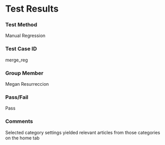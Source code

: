 # Test Results
### Test Method
Manual Regression

### Test Case ID
merge_reg

### Group Member
Megan Resurreccion

### Pass/Fail
Pass

### Comments
Selected category settings yielded relevant articles from those categories on the home tab
